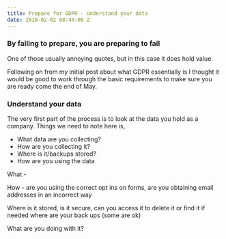 ```yaml
---
title: Prepare for GDPR - Understand your data
date: 2018-02-02 08:44:00 Z
---
```


### By failing to prepare, you are preparing to fail

One of those usually annoying quotes, but in this case it does hold value. 

Following on from my initial post about what GDPR essentially is I thought it would be good to work through the basic requirements to make sure you are ready come the end of May.

### Understand your data

The very first part of the process is to look at the data you hold as a company. Things we need to note here is, 

* What data are you collecting?
* How are you collecting it?
* Where is it/backups stored?
* How are you using the data

What - 

How - are you using the correct opt ins on forms, are you obtaining email addresses in an incorrect way

Where is it stored, is it secure, can you access it to delete it or find it if needed where are your back ups (some are ok)

What are you doing with it?
